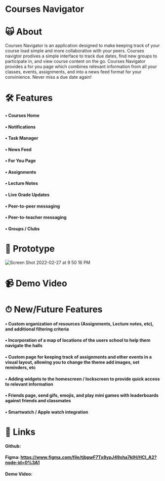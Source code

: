 # Courses Navigator


# 🙀 About
Courses Navigator is an application designed to make keeping track of your course load simple and more collaborative with your peers. Courses navigtor prodives a simple interface to track due dates, find new groups to participate in, and view course content on the go. Courses Navigator provides a for you page which combines relevant information from all your classes, events, assignments, and into a news feed format for your convinience. Never miss a due date again!


# 🛠 Features
####  • Courses Home
####  • Notifications
####  • Task Manager
####  • News Feed
####  • For You Page
####  • Assignments
####  • Lecture Notes
####  • Live Grade Updates
####  • Peer-to-peer messaging
####  • Peer-to-teacher messaging
####  • Groups / Clubs

# 👀 Prototype

![Screen Shot 2022-02-27 at 9 50 16 PM](https://user-images.githubusercontent.com/60019847/155916154-f6bd2fa7-589d-485f-8cc9-c95ba24df8ae.png)


# 📹 Demo Video



# ⏱ New/Future Features
####  • Custom organization of resources (Assignments, Lecture notes, etc), and additional filtering criteria
####  • Incorporation of a map of locations of the users school to help them navigate the halls
####  • Custom page for keeping track of assignments and other events in a visual layout, allowing you to change the theme add images, set reminders, etc
####  • Adding widgets to the homescreen / lockscreen to provide quick access to relevant information
####  • Friends page, send gifs, emojis, and play mini games with leaderboards against friends and classmates
####  • Smartwatch / Apple watch integration


# 🔗 Links
####  Github: 
####  Figma: https://www.figma.com/file/tjbpwF7Tx8ypJ49xha7klH/HCI_A2?node-id=0%3A1
####  Demo Video: 




